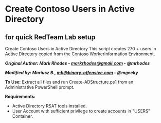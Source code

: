 # Create Contoso Users in Active Directory 
## for quick RedTeam Lab setup

Create Contoso Users in Active Directory This script creates 270 + users in Active Directory copied from the Contoso WorkerInformation Environment.

***Original Author: Mark Rhodes - markrhodes@gmail.com - @mrhodes***

***Modified by: Mariusz B., mb@binary-offensive.com - @mgeeky***

**To Use:** 
Extract all files and run Create-ADStructure.ps1 from an Administrative PowerShell prompt.

**Requirements:**
* Active Directory RSAT tools installed.
* User Account with sufficient privilege to create accounts in "USERS" Container.
